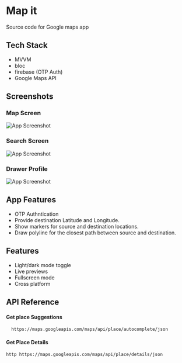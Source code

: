 
# Map it 

Source code for Google maps app 

## Tech Stack

- MVVM
- bloc 
- firebase (OTP Auth)
- Google Maps API


## Screenshots

### Map Screen

![App Screenshot](https://github.com/AyaNady17/FlutterMaps/blob/main/assets/photo3.jpeg)

### Search Screen
![App Screenshot](https://github.com/AyaNady17/FlutterMaps/blob/main/assets/photo1.jpeg)

### Drawer Profile
![App Screenshot](https://github.com/AyaNady17/FlutterMaps/blob/main/assets/photo2.jpeg)




## App Features 

- OTP Authntication
- Provide destination Latitude and Longitude.
- Show markers for source and destination locations.
- Draw polyline for the closest path between source and destination.


## Features

- Light/dark mode toggle
- Live previews
- Fullscreen mode
- Cross platform


## API Reference

#### Get place Suggestions

`` 
https://maps.googleapis.com/maps/api/place/autocomplete/json``


#### Get Place Details

``http
 https://maps.googleapis.com/maps/api/place/details/json
``
 

